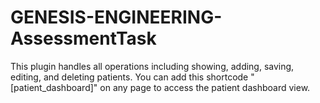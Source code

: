 # GENESIS-ENGINEERING-AssessmentTask
  This plugin handles all operations including showing, adding, saving, editing, and deleting patients. You can add this shortcode "[patient_dashboard]" on any page to access the patient dashboard view.
